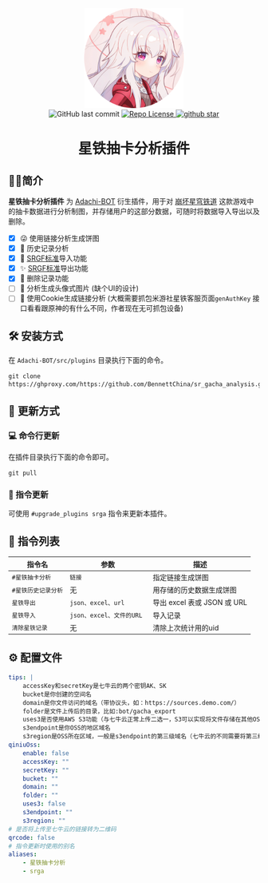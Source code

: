 <div align="center">
    <img src="public/images/eyBKUn1685116674775.png" alt="avatar/logo" width="200" height="200">
</div>
<div align="center">
    <img alt="GitHub last commit" src="https://img.shields.io/github/last-commit/BennettChina/sr_gacha_analysis">
    <a target="_blank" href="https://raw.githubusercontent.com/BennettChina/sr_gacha_analysis/master/LICENSE">
		<img alt="Repo License" src="https://img.shields.io/github/license/BennettChina/sr_gacha_analysis">
	</a>
    <a target="_blank" href='https://github.com/BennettChina/sr_gacha_analysis/stargazers'>
		<img src="https://img.shields.io/github/stars/BennettChina/sr_gacha_analysis.svg?logo=github" alt="github star"/>
	</a>
</div>

<h1 align="center">星铁抽卡分析插件</h1>

## 🧑‍💻简介

**星铁抽卡分析插件** 为 [Adachi-BOT](https://github.com/SilveryStar/Adachi-BOT)
衍生插件，用于对 [崩坏星穹铁道](https://sr.mihoyo.com/)
这款游戏中的抽卡数据进行分析制图，并存储用户的这部分数据，可随时将数据导入导出以及删除。

- [x] 😜 使用链接分析生成饼图
- [x] 🥳 历史记录分析
- [x] 🎉 [SRGF标准](https://uigf.org/zh/standards/SRGF.html)导入功能
- [x] ✨ [SRGF标准](https://uigf.org/zh/standards/SRGF.html)导出功能
- [x] 🤪 删除记录功能
- [ ] 📆 分析生成头像式图片 (缺个UI的设计)
- [ ] 🧐 使用Cookie生成链接分析 (大概需要抓包米游社星铁客服页面`genAuthKey`
  接口看看跟原神的有什么不同，作者现在无可抓包设备)

## 🛠️ 安装方式

在 `Adachi-BOT/src/plugins` 目录执行下面的命令。

```shell
git clone https://ghproxy.com/https://github.com/BennettChina/sr_gacha_analysis.git
```

## 🎁 更新方式

### 💻 命令行更新

在插件目录执行下面的命令即可。

```shell
git pull
```

### 📱 指令更新

可使用 `#upgrade_plugins srga` 指令来更新本插件。

## 🧰 指令列表

| 指令名         | 参数                   | 描述                     |
|-------------|----------------------|------------------------|
| `#星铁抽卡分析`   | `链接`                 | 指定链接生成饼图               |
| `#星铁历史记录分析` | 无                    | 用存储的历史数据生成饼图           |
| `星铁导出`      | `json、excel、url`     | 导出 excel 表或 JSON 或 URL |
| `星铁导入`      | `json、excel、文件的URL ` | 导入记录                   |
| `清除星铁记录`    | 无                    | 清除上次统计用的uid            |

## ⚙️ 配置文件

```yaml
tips: |
    accessKey和secretKey是七牛云的两个密钥AK、SK
    bucket是你创建的空间名
    domain是你文件访问的域名（带协议头，如：https://sources.demo.com/）
    folder是文件上传后的目录，比如:bot/gacha_export
    uses3是否使用AWS S3功能（与七牛云正常上传二选一，S3可以实现将文件存储在其他OSS）
    s3endpoint是你OSS的地区域名
    s3region是OSS所在区域，一般是s3endpoint的第三级域名（七牛云的不同需要将第三级域名中的s3-去掉）
qiniuOss:
    enable: false
    accessKey: ""
    secretKey: ""
    bucket: ""
    domain: ""
    folder: ""
    uses3: false
    s3endpoint: ""
    s3region: ""
# 是否将上传至七牛云的链接转为二维码
qrcode: false
# 指令更新时使用的别名
aliases:
    - 星铁抽卡分析
    - srga 
```



